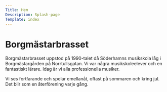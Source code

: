 ```yaml
---
Title: Hem
Description: Splash-page
Template: index
---
```


# Borgmästarbrasset

Borgmästarbrasset uppstod på 1990-talet då Söderhamns musikskola låg i Borgmästar&shy;gården på
Norrtulls&shy;gatan. Vi var några musikskoleelever och en fantastiskt lärare. Idag är vi alla
professionella musiker.

Vi ses fortfarande och spelar emellanåt, oftast på sommaren och kring jul. Det blir som en
åter&shy;förening varje gång.
